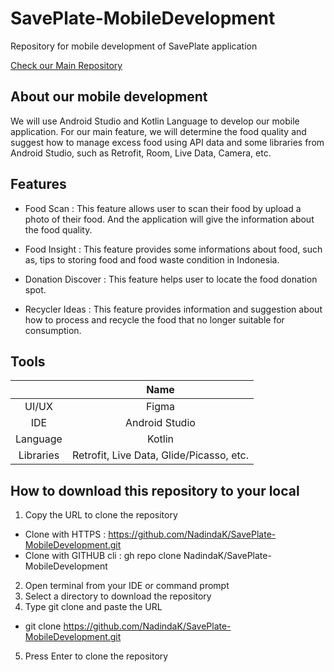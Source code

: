 # SavePlate-MobileDevelopment
Repository for mobile development of SavePlate application

[Check our Main Repository](https://github.com/NadindaK/SavePlate)

## About our mobile development
We will use Android Studio and Kotlin Language to develop our mobile application. For our main feature, we will determine the food quality and suggest how to manage excess food using API data and some libraries from Android Studio, such as Retrofit, Room, Live Data, Camera, etc.

## Features

- Food Scan : This feature allows user to scan their food by upload a photo of their food. And the application will give the information about the food quality.

- Food Insight : This feature provides some informations about food, such as, tips to storing food and food waste condition in Indonesia.

- Donation Discover : This feature helps user to locate the food donation spot.

- Recycler Ideas : This feature provides information and suggestion about how to process and recycle the food that no longer suitable for consumption. 

## Tools 

|                     |    Name    |   
| :-----------------: | :--------: | 
UI/UX | Figma
IDE | Android Studio
Language | Kotlin
Libraries | Retrofit, Live Data, Glide/Picasso, etc.


## How to download this repository to your local 

1. Copy the URL to clone the repository
- Clone with HTTPS : https://github.com/NadindaK/SavePlate-MobileDevelopment.git
- Clone with GITHUB cli : gh repo clone NadindaK/SavePlate-MobileDevelopment 
2. Open terminal from your IDE or command prompt
3. Select a directory to download the repository
4. Type git clone and paste the URL
- git clone https://github.com/NadindaK/SavePlate-MobileDevelopment.git
5. Press Enter to clone the repository






